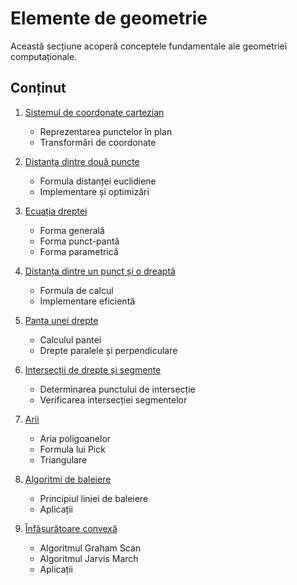 # Elemente de geometrie

Această secțiune acoperă conceptele fundamentale ale geometriei computaționale.

## Conținut

1. [Sistemul de coordonate cartezian](./geometry/coordinates.md)

   - Reprezentarea punctelor în plan
   - Transformări de coordonate

2. [Distanța dintre două puncte](./geometry/distance_points.md)

   - Formula distanței euclidiene
   - Implementare și optimizări

3. [Ecuația dreptei](./geometry/line_equation.md)

   - Forma generală
   - Forma punct-pantă
   - Forma parametrică

4. [Distanța dintre un punct și o dreaptă](./geometry/point_line_distance.md)

   - Formula de calcul
   - Implementare eficientă

5. [Panta unei drepte](./geometry/line_slope.md)

   - Calculul pantei
   - Drepte paralele și perpendiculare

6. [Intersecții de drepte și segmente](./geometry/intersections.md)

   - Determinarea punctului de intersecție
   - Verificarea intersecției segmentelor

7. [Arii](./geometry/areas.md)

   - Aria poligoanelor
   - Formula lui Pick
   - Triangulare

8. [Algoritmi de baleiere](./geometry/sweep_line.md)

   - Principiul liniei de baleiere
   - Aplicații

9. [Înfășurătoare convexă](./geometry/convex_hull.md)
   - Algoritmul Graham Scan
   - Algoritmul Jarvis March
   - Aplicații

